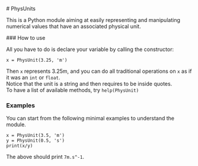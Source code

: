 # PhysUnits

This is a Python module aiming at easily representing and manipulating
numerical values that have an associated physical unit.  

### How to use

All you have to do is declare your variable by calling the constructor:

    x = PhysUnit(3.25, 'm')

Then `x` represents 3.25m, and you can do all traditional operations
on `x` as if it was an `int` or `float`.  
Notice that the unit is a string and then requires to be inside quotes.  
To have a list of available methods, try `help(PhysUnit)`

### Examples

You can start from the following minimal examples to understand the module.

    x = PhysUnit(3.5, 'm')
    y = PhysUnit(0.5, 's')
    print(x/y)

The above should print `7m.s^-1`.
